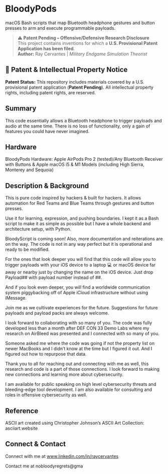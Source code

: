 # BloodyPods
macOS Bash scripts that map Bluetooth headphone gestures and button presses to arm and execute programmable payloads.

> ⚠️ **Patent Pending – Offensive/Defensive Research Disclosure**  
> This project contains inventions for which a **U.S. Provisional Patent Application has been filed**.  
> **Author:** Ray Cervantes | *Military Endgame Simulation Theorist*  

## 📜 Patent & Intellectual Property Notice

**Patent Status:**
This repository includes materials covered by a U.S. provisional patent application (**Patent Pending**). All intellectual property rights, including patent rights, are reserved.

$$$$$$$$$$$$$$$$$$$$$$$$$$$$$$$$$$$$$$$$$$$$$$$$$$$$$$$$$$$$$$$$$$$$$$$$$$$$$$$$$$$$$$$$$$$$$$$$$$$$$$$$$$$$$$$$$$$$$$$$$$$$$$$$$$$$$$$$$$$$$$$$$$$$$$$$$$$$$$$$$$$$$$$$$$$$$$$$$$$$

## Summary
This code essentially allows a Bluetooth headphone to trigger payloads and audio at the same time. There is no loss of functionality, only a gain of features you could have never imagined.

## Hardware
BloodyPods Hardware: Apple AirPods Pro 2 (tested)/Any Bluetooth Receiver with Buttons & Apple macOS i5 & M1 Models (including High Sierra, Monterey and Sequoia) 

## Description & Background
This is pure code inspired by hackers & built for hackers. It allows automation for Red Teams and Blue Teams through gestures and button presses.

Use it for learning, expression, and pushing boundaries. I kept it as a Bash script to make it as simple as possible but I have a whole backend and architecture setup, with Python.

BloodyScript is coming soon!
Also, more documentation and reiterations are on the way. The code is not in any way perfect but it is operational and ready to be modified.

For the ones that look deeper you will find that this code will allow you to trigger payloads with your iOS device to a laptop 💻 or macOS device far away or nearby just by changing the name on the iOS device. Just drop Payload## with payload number instead of ##.

And if you look even deeper, you will find a worldwide communication system piggybacking off of Apple iCloud infrastructure without using iMessage.

Join me as we cultivate experiences for the future.  Suggestions for future payloads and payload packs are always welcome.  

I look forward to collaborating with so many of you.  The code was fully developed less than a month after DEF CON 33 Demo Labs where my research on AirBleed was presented and I connected with so many of you.  

Someone asked me where the code was going if not the property list on newer MacBooks and I didn’t know at the time but I figured it out. And I figured out how to repurpose that data.

Thank you to all for reaching out and connecting with me as well, this research and code is a part of those connections. I look forward to making new connections and learning more about cybersecurity.

I am available for public speaking on high level cybersecurity threats and bleeding-edge tool development. I am also available for consulting and roles in offensive cybersecurity as well.

## Reference
ASCII art created using Christopher Johnson’s ASCII Art Collection: asciiart.website

## Connect & Contact
Connect with me at www.linkedin.com/in/raycervantes

Contact me at nobloodyregrets@gma
